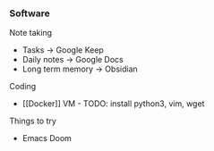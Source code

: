 
### Software
Note taking
* Tasks -> Google Keep
* Daily notes -> Google Docs
* Long term memory -> Obsidian

Coding
* [[Docker]] VM - TODO: install python3, vim, wget

Things to try
* Emacs Doom